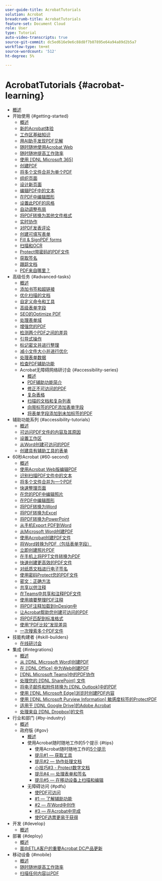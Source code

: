 ```yaml
---
user-guide-title: AcrobatTutorials
solution: Acrobat
breadcrumb-title: AcrobatTutorials
feature-set: Document Cloud
role: User
type: Tutorial
auto-video-transcripts: true
source-git-commit: dc5ed616e9e6c88d8f7b07895e64a94a89d2b5a7
workflow-type: tm+mt
source-wordcount: '512'
ht-degree: 5%

---
```



# AcrobatTutorials {#acrobat-learning}

+ [概述](overview.md)
+ 开始使用 {#getting-started}
   + [概述](getting-started/getting-started-overview.md)
   + [新的Acrobat体验](getting-started/new-workspace.md)
   + [工作区基础知识](getting-started/get-to-know-the-acrobat-dc-interface.md)
   + [用AI助手发现PDF见解](getting-started/ai-assistant.md)
   + [随时随地使用Acrobat Web](getting-started/acrobatweb.md)
   + [随时随地提高工作效率](getting-started/productivity.md)
   + [使用 [!DNL Microsoft 365]](https://experienceleague.adobe.com/docs/document-cloud-learn/acrobat-learning/integrations/integrate-overview.html#microsoft)
   + [创建PDF](getting-started/create-pdf.md)
   + [将多个文件合并为单个PDF](getting-started/combine-to-pdf.md)
   + [组织页面](getting-started/organize.md)
   + [设计新页面](getting-started/add-custom-page.md)
   + [编辑PDF中的文本](getting-started/edit-pdf.md)
   + [在PDF中编辑图形](getting-started/edit-graphics.md)
   + [设置此PDF的风格](getting-started/stylize-this-pdf.md)
   + [自动调整布局](getting-started/auto-adjust-layout.md)
   + [将PDF转换为其他文件格式](getting-started/export-pdf.md)
   + [实时协作](getting-started/collaborate.md)
   + [对PDF发表评论](getting-started/comment-on-pdf-files.md)
   + [创建可填写表单](getting-started/create-fillable-forms.md)
   + [Fill &amp; SignPDF forms](getting-started/fill-and-sign.md)
   + [扫描和OCR](getting-started/scan-and-ocr.md)
   + [Protect带密码的PDF文件](getting-started/password-protect.md)
   + [获取签名](getting-started/signatures.md)
   + [跟踪文档](getting-started/track.md)
   + [PDF来自哪里？](getting-started/where-do-pdfs-come-from.md)
+ 高级任务 {#advanced-tasks}
   + [概述](advanced-tasks/advanced-tasks-overview.md)
   + [添加书签和超链接](advanced-tasks/bookmarks.md)
   + [优化扫描的文档](advanced-tasks/optimizescan.md)
   + [自定义命令和工具](advanced-tasks/custom.md)
   + [高级表单字段](advanced-tasks/advancedforms.md)
   + [SEO的Optimize PDF](advanced-tasks/optimizeseo.md)
   + [处理表单域](advanced-tasks/workforms.md)
   + [增强您的PDF](advanced-tasks/enhance.md)
   + [检测两个PDF之间的差异](advanced-tasks/compare.md)
   + [引导式操作](advanced-tasks/action.md)
   + [标记密文并进行整理](advanced-tasks/redact.md)
   + [减小文件大小并进行优化](advanced-tasks/reduce.md)
   + [处理表单数据](advanced-tasks/formdata.md)
   + [检查PDF辅助功能](advanced-tasks/accessibility.md)
   + Acrobat无障碍网络研讨会 {#accessibility-series}
      + [概述](advanced-tasks/accessibility-series.md)
      + [PDF辅助功能简介](advanced-tasks/accessibilitysession1.md)
      + [修正不可访问的PDF](advanced-tasks/accessibilitysession2.md)
      + [复杂表格](advanced-tasks/accessibilitysession3.md)
      + [扫描的文档和复杂列表](advanced-tasks/accessibilitysession4.md)
      + [向带标签的PDF添加表单字段](advanced-tasks/accessibilitysession5.md)
      + [将表单字段添加到未加标签的PDF](advanced-tasks/accessibilitysession6.md)
+ 辅助功能系列 {#accessibility-tutorials}
   + [概述](accessibility-series/accessibility-overview.md)
   + [可访问PDF文件的内容及其原因](accessibility-series/what-why-accessible-pdf.md)
   + [设置工作区](accessibility-series/set-up-workspace.md)
   + [从Word创建可访问的PDF](accessibility-series/create-accessible-from-word.md)
   + [创建具有辅助工具的表单](accessibility-series/create-accessible-forms.md)
+ 60秒Acrobat {#60-second}
   + [概述](60-second/60-second-overview.md)
   + [使用Acrobat Web版编辑PDF](60-second/edit.md)
   + [识别扫描PDF文件中的文本](60-second/textrecognition.md)
   + [将多个文件合并为一个PDF](60-second/combine-to-one-pdf.md)
   + [快速整理页面](60-second/organize.md)
   + [在您的PDF中编辑照片](60-second/editphoto.md)
   + [在PDF中编辑图形](60-second/editgraphic.md)
   + [将PDF转换为Word](60-second/convert-pdf-word.md)
   + [将PDF转换为Excel](60-second/convert-pdf-excel.md)
   + [将PDF转换为PowerPoint](60-second/convert-pdf-powerpoint.md)
   + [从手机Export PDF到Word](60-second/exportwordphone.md)
   + [从Microsoft Word创建PDF](60-second/word-to-pdf.md)
   + [使用Acrobat创建PDF文件](60-second/create-from-acrobat.md)
   + [将Word转换为PDF（包括表单字段）](60-second/wordform.md)
   + [立即创建照片PDF](60-second/photo.md)
   + [在手机上将PPT文件转换为PDF](60-second/phone.md)
   + [快速创建更高效的PDF文件](60-second/optimize.md)
   + [对纸质文档进行电子签名](60-second/sign.md)
   + [使用密码Protect您的PDF文件](60-second/protect.md)
   + [密文：正确方法](60-second/redaction.md)
   + [共享以供注释](60-second/share-comment.md)
   + [在Teams中共享和注释PDF文件](60-second/share-comment-teams.md)
   + [使用摘要整理PDF注释](60-second/summarize-comments.md)
   + [将PDF注释加载到InDesign中](60-second/indesign.md)
   + [让Acrobat帮助您创建可访问的PDF](60-second/accessible.md)
   + [将PDF匹配到标准格式](60-second/conform.md)
   + [使用“PDF比较”发现差异](60-second/compare.md)
   + [一次搜索多个PDF文件](60-second/search.md)
+ 技能构建者 {#skill-builders}
   + [在线研讨会](skill-builder/skill-builder-webinars.md)
+ 集成 {#integrations}
   + [概述](integrate/integrate-overview.md)
   + [从 [!DNL Microsoft Word]创建PDF](integrate/createfromword.md)
   + [在 [!DNL Office] 中为Web创建PDF](integrate/createofficeweb.md)
   + [ [!DNL Microsoft Teams]中的PDF协作](integrate/acrobatandteams.md)
   + [处理您的 [!DNL SharePoint] 文件](integrate/acrobatandsp.md)
   + [将电子邮件和附件转换为 [!DNL Outlook]中的PDF](integrate/outlook.md)
   + [使用 [!DNL Microsoft Edge]浏览时创建PDF内容](integrate/edge.md)
   + [使用 [!DNL Microsoft Purview Information] 敏感度标签的ProtectPDF](integrate/microsoftsensitivitylabels.md)
   + [适用于 [!DNL Google Drive]的Adobe Acrobat](integrate/acrobatandgoogle.md)
   + [处理来自 [!DNL Dropbox]的文件](integrate/acrobat-dropbox.md)
+ 行业和部门 {#by-industry}
   + [概述](industry/industry-overview.md)
   + 政府版 {#gov}
      + [概述](industry/gov/gov-overview.md)
      + 使用Acrobat随时随地工作的5个提示 {#tips}
         + 使用Acrobat随时随地工作的[5个提示](industry/gov/5-tips-for-working-anywhere-with-acrobat-dc-for-government.md)
         + [提示#1 — 获取工具](industry/gov/get-your-tools.md)
         + [提示#2 — 协作处理文档](industry/gov/collaborate-on-documents.md)
         + [小技巧#3 - Protect数字文档](industry/gov/protect-digital-documents.md)
         + [提示#4 — 处理表单和签名](industry/gov/work-with-forms-and-signatures.md)
         + [提示#5 — 在移动设备上扫描和编辑](industry/gov/scan-and-edit-on-mobile.md)
      + 无障碍访问 {#pdfs}
         + [使PDF可访问](industry/gov/making-pdfs-accessible.md)
         + [#1 — 了解辅助功能](industry/gov/understanding-accessibility.md)
         + [#2 — 在Word中创作](industry/gov/authoring-in-word.md)
         + [#3 — 在Acrobat中完成](industry/gov/finishing-in-acrobat.md)
         + [使PDF选票更易于获得](industry/gov/making-pdf-ballots-accessible.md)
+ 开发 {#develop}
   + [概述](develop/develop-overview.md)
+ 部署 {#deploy}
   + [概述](deploy/deploy-overview.md)
   + [面向ETLA客户的重要Acrobat DC产品更新](deploy/signentitlementchanges.md)
+ 移动设备 {#mobile}
   + [概述](mobile/mobile-overview.md)
   + [随时随地提高工作效率](https://experienceleague.adobe.com/docs/document-cloud-learn/acrobat-learning/getting-started/productivity.html)
   + [扫描任何内容以PDF](mobile/scan-mobile-app.md)
